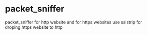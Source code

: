 # packet_sniffer
packet_sniffer for http website and for https websites use sslstrip for droping https website to http
